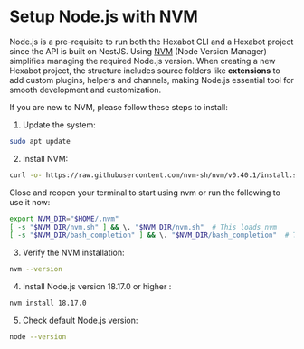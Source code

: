 # Setup Node.js with NVM

Node.js is a pre-requisite to run both the Hexabot CLI and a Hexabot project since the API is built on NestJS. Using [NVM](https://github.com/nvm-sh/nvm) (Node Version Manager) simplifies managing the required Node.js version. When creating a new Hexabot project, the structure includes source folders like **extensions** to add custom plugins, helpers and channels, making Node.js essential tool for smooth development and customization.

If you are new to NVM, please follow these steps to install:

1. Update the system:

```bash
sudo apt update
```

2. Install NVM:

```bash
curl -o- https://raw.githubusercontent.com/nvm-sh/nvm/v0.40.1/install.sh | bash
```

Close and reopen your terminal to start using nvm or run the following to use it now:

```bash
export NVM_DIR="$HOME/.nvm"
[ -s "$NVM_DIR/nvm.sh" ] && \. "$NVM_DIR/nvm.sh"  # This loads nvm
[ -s "$NVM_DIR/bash_completion" ] && \. "$NVM_DIR/bash_completion"  # This loads nvm bash_completion
```

3. Verify the NVM installation:

```bash
nvm --version
```

4. Install Node.js version 18.17.0 or higher :

```bash
nvm install 18.17.0
```

5. Check default Node.js version:

```bash
node --version
```
